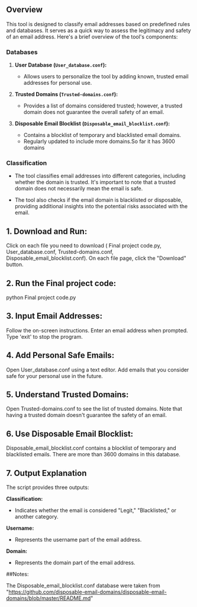 


## Overview

This tool is designed to classify email addresses based on predefined rules and databases. It serves as a quick way to assess the legitimacy and safety of an email address. Here's a brief overview of the tool's components:

### Databases

1. **User Database (`User_database.conf`):**
   - Allows users to personalize the tool by adding known, trusted email addresses for personal use.

2. **Trusted Domains (`Trusted-domains.conf`):**
   - Provides a list of domains considered trusted; however, a trusted domain does not guarantee the overall safety of an email.

3. **Disposable Email Blocklist (`Disposable_email_blocklist.conf`):**
   - Contains a blocklist of temporary and blacklisted email domains.
   - Regularly updated to include more domains.So far it has 3600 domains 


### Classification

- The tool classifies email addresses into different categories, including whether the domain is trusted. It's important to note that a trusted domain does not necessarily mean the email is safe.

- The tool also checks if the email domain is blacklisted or disposable, providing additional insights into the potential risks associated with the email.



## 1. Download and Run:

Click on each file you need to download ( Final project code.py, User_database.conf, Trusted-domains.conf, Disposable_email_blocklist.conf).
On each file page, click the "Download" button.


## 2. Run the Final project code:

 python Final project code.py


 ## 3. Input Email Addresses:

Follow the on-screen instructions.
Enter an email address when prompted.
Type 'exit' to stop the program.

## 4. Add Personal Safe Emails:

Open User_database.conf using a text editor.
Add emails that you consider safe for your personal use in the future.


## 5. Understand Trusted Domains:

Open Trusted-domains.conf to see the list of trusted domains.
Note that having a trusted domain doesn't guarantee the safety of an email.

## 6. Use Disposable Email Blocklist:

Disposable_email_blocklist.conf contains a blocklist of temporary and blacklisted emails.
There are more than 3600 domains in this database.

## 7. Output Explanation

The script provides three outputs:

 **Classification:**
   - Indicates whether the email is considered "Legit," "Blacklisted," or another category.

 **Username:**
   - Represents the username part of the email address.

 **Domain:**
   - Represents the domain part of the email address.
  



##Notes: 

The Disposable_email_blocklist.conf database were taken from "https://github.com/disposable-email-domains/disposable-email-domains/blob/master/README.md"




